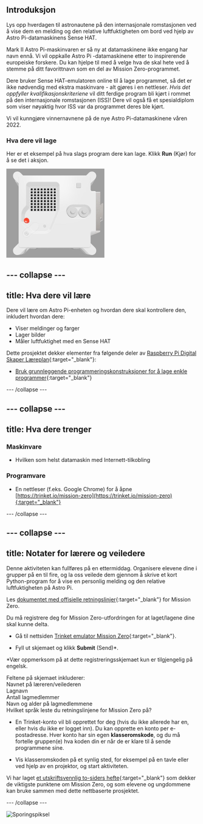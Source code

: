## Introduksjon

Lys opp hverdagen til astronautene på den internasjonale romstasjonen ved å vise dem en melding og den relative luftfuktigheten om bord ved hjelp av Astro Pi-datamaskinens Sense HAT.

Mark II Astro Pi-maskinvaren er så ny at datamaskinene ikke engang har navn ennå. Vi vil oppkalle Astro Pi -datamaskinene etter to inspirerende europeiske forskere. Du kan hjelpe til med å velge hva de skal hete ved å stemme på ditt favorittnavn som en del av Mission Zero-programmet.

Dere bruker Sense HAT-emulatoren online til å lage programmet, så det er ikke nødvendig med ekstra maskinvare - alt gjøres i en nettleser. *Hvis det oppfyller kvalifikasjonskriteriene* vil ditt ferdige program bli kjørt i rommet på den internasjonale romstasjonen (ISS)! Dere vil også få et spesialdiplom som viser nøyaktig hvor ISS var da programmet deres ble kjørt.

Vi vil kunngjøre vinnernavnene på de nye Astro Pi-datamaskinene våren 2022.

### Hva dere vil lage

Her er et eksempel på hva slags program dere kan lage. Klikk **Run** (Kjør) for å se det i aksjon.

![Trinket Sense HAT -emulatoren som kjører et prøveprogram som ruller fuktighetsverdien over LED -matrisen og deretter viser et bilde av en fisk](images/M0_4.gif)

--- collapse ---
---
title: Hva dere vil lære
---

Dere vil lære om Astro Pi-enheten og hvordan dere skal kontrollere den, inkludert hvordan dere:
+ Viser meldinger og farger
+ Lager bilder
+ Måler luftfuktighet med en Sense HAT

Dette prosjektet dekker elementer fra følgende deler av [Raspberry Pi Digital Skaper Læreplan](http://rpf.io/curriculum){:target="_blank"}:

+ [Bruk grunnleggende programmeringskonstruksjoner for å lage enkle programmer](https://curriculum.raspberrypi.org/programming/creator/){:target="_blank"}

--- /collapse ---

--- collapse ---
---
title: Hva dere trenger
---

### Maskinvare

+ Hvilken som helst datamaskin med Internett-tilkobling

### Programvare

+ En nettleser (f.eks. Google Chrome) for å åpne [https://trinket.io/mission-zero](https://trinket.io/mission-zero){:target="_blank"}

--- /collapse ---

--- collapse ---
---
title: Notater for lærere og veiledere
---

Denne aktiviteten kan fullføres på en ettermiddag. Organisere elevene dine i grupper på en til fire, og la oss veilede dem gjennom å skrive et kort Python-program for å vise en personlig melding og den relative luftfuktigheten på Astro Pi.

Les [dokumentet med offisielle retningslinjer](https://astro-pi.org/media/mission-zero-guidelines/Astro_Pi_Mission_Zero_Guidelines_2021_22-nb.pdf){:target="_blank"} for Mission Zero.

Du må registrere deg for Mission Zero-utfordringen for at laget/lagene dine skal kunne delta.

+ Gå til nettsiden [Trinket emulator Mission Zero](https://trinket.io/mission-zero){:target="_blank"}.

+ Fyll ut skjemaet og klikk **Submit** (Send)\*.

\*Vær oppmerksom på at dette registreringsskjemaet kun er tilgjengelig på engelsk.

Feltene på skjemaet inkluderer:  
Navnet på læreren/veilederen   
Lagnavn  
Antall lagmedlemmer  
Navn og alder på lagmedlemmene  
Hvilket språk leste du retningslinjene for Mission Zero på?

+ En Trinket-konto vil bli opprettet for deg (hvis du ikke allerede har en, eller hvis du ikke er logget inn). Du kan opprette en konto per e-postadresse. Hver konto har sin egen **klasseromskode**, og du må fortelle gruppen(e) hva koden din er når de er klare til å sende programmene sine.

+ Vis klasseromskoden på et synlig sted, for eksempel på en tavle eller ved hjelp av en projektor, og start aktiviteten.

 Vi har laget [et utskriftsvennlig to-siders hefte](http://rpf.io/mz-printout){:target="_blank"} som dekker de viktigste punktene om Mission Zero, og som elevene og ungdommene kan bruke sammen med dette nettbaserte prosjektet.

--- /collapse ---

![Sporingspiksel](https://code.org/api/hour/begin_raspberrypi_astropi.png)
